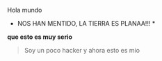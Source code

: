 Hola mundo


* NOS HAN MENTIDO, LA TIERRA ES PLANAA!!! *

**que esto es muy serio**

>Soy un poco hacker y ahora esto es mio 